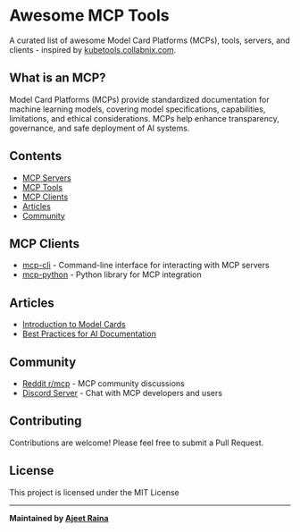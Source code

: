 # Awesome MCP Tools

A curated list of awesome Model Card Platforms (MCPs), tools, servers, and clients - inspired by [kubetools.collabnix.com](https://kubetools.collabnix.com/).

## What is an MCP?

Model Card Platforms (MCPs) provide standardized documentation for machine learning models, covering model specifications, capabilities, limitations, and ethical considerations. MCPs help enhance transparency, governance, and safe deployment of AI systems.

## Contents

- [MCP Servers](mcp-servers.md)
- [MCP Tools](mcp-tools.md)
- [MCP Clients](#mcp-clients)
- [Articles](#articles)
- [Community](#community)

## MCP Clients

- [mcp-cli](https://github.com/example/mcp-cli) - Command-line interface for interacting with MCP servers
- [mcp-python](https://github.com/example/mcp-python) - Python library for MCP integration

## Articles

- [Introduction to Model Cards](https://example.com/intro-to-mcps)
- [Best Practices for AI Documentation](https://example.com/ai-docs-best-practices)

## Community

- [Reddit r/mcp](https://www.reddit.com/r/mcp/) - MCP community discussions
- [Discord Server](https://discord.gg/example) - Chat with MCP developers and users

## Contributing

Contributions are welcome! Please feel free to submit a Pull Request.

## License

This project is licensed under the MIT License

---

**Maintained by [Ajeet Raina](https://github.com/ajeetraina)**